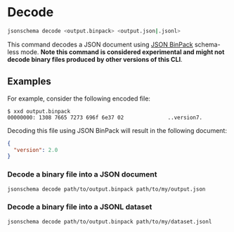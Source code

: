 Decode
======

```sh
jsonschema decode <output.binpack> <output.json|.jsonl>
```

This command decodes a JSON document using [JSON
BinPack](https://jsonbinpack.sourcemeta.com) schema-less mode. **Note this
command is considered experimental and might not decode binary files produced
by other versions of this CLI**.

Examples
--------

For example, consider the following encoded file:

```
$ xxd output.binpack
00000000: 1308 7665 7273 696f 6e37 02              ..version7.
```

Decoding this file using JSON BinPack will result in the following document:

```json
{
  "version": 2.0
}
```

### Decode a binary file into a JSON document

```sh
jsonschema decode path/to/output.binpack path/to/my/output.json
```

### Decode a binary file into a JSONL dataset

```sh
jsonschema decode path/to/output.binpack path/to/my/dataset.jsonl
```
